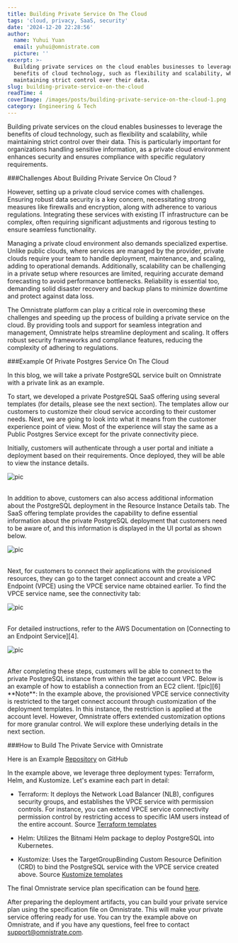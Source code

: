 ```yaml
---
title: Building Private Service On The Cloud
tags: 'cloud, privacy, SaaS, security'
date: '2024-12-20 22:28:56'
author:
  name: Yuhui Yuan
  email: yuhui@omnistrate.com
  picture: ''
excerpt: >-
  Building private services on the cloud enables businesses to leverage the
  benefits of cloud technology, such as flexibility and scalability, while
  maintaining strict control over their data.
slug: building-private-service-on-the-cloud
readTime: 4
coverImage: /images/posts/building-private-service-on-the-cloud-1.png
category: Engineering & Tech
---
```


Building private services on the cloud enables businesses to leverage the benefits of cloud technology, such as flexibility and scalability, while maintaining strict control over their data. This is particularly important for organizations handling sensitive information, as a private cloud environment enhances security and ensures compliance with specific regulatory requirements.

###Challenges About Building Private Service On Cloud ?

However, setting up a private cloud service comes with challenges. Ensuring robust data security is a key concern, necessitating strong measures like firewalls and encryption, along with adherence to various regulations. Integrating these services with existing IT infrastructure can be complex, often requiring significant adjustments and rigorous testing to ensure seamless functionality.

Managing a private cloud environment also demands specialized expertise. Unlike public clouds, where services are managed by the provider, private clouds require your team to handle deployment, maintenance, and scaling, adding to operational demands. Additionally, scalability can be challenging in a private setup where resources are limited, requiring accurate demand forecasting to avoid performance bottlenecks. Reliability is essential too, demanding solid disaster recovery and backup plans to minimize downtime and protect against data loss.

The Omnistrate platform can play a critical role in overcoming these challenges and speeding up the process of building a private service on the cloud. By providing tools and support for seamless integration and management, Omnistrate helps streamline deployment and scaling. It offers robust security frameworks and compliance features, reducing the complexity of adhering to regulations. 

###Example Of Private Postgres Service On The Cloud

In this blog, we will take a private PostgreSQL service built on Omnistrate with a private link as an example. 

To start, we developed a private PostgreSQL SaaS offering using several templates (for details, please see the next section). The templates allow our customers to customize their cloud service according to their customer needs.
Next, we are going to look into what it means from the customer experience point of view. Most of the experience will stay the same as a Public Postgres Service except for the private connectivity piece.

Initially, customers will authenticate through a user portal and initiate a deployment based on their requirements. Once deployed, they will be able to view the instance details.

![pic][1]

<br/>
In addition to above, customers can also access additional information about the PostgreSQL deployment in the Resource Instance Details tab. The SaaS offering template provides the capability to define essential information about the private PostgreSQL deployment that customers need to be aware of, and this information is displayed in the UI portal as shown below.

![pic][2]

<br/>
Next, for customers to connect their applications with the provisioned resources, they can go to the target connect account and create a VPC Endpoint (VPCE) using the VPCE service name obtained earlier. To find the  VPCE service name, see the connectivity tab:

![pic][3]

<br/>
For detailed instructions, refer to the AWS Documentation on [Connecting to an Endpoint Service][4].

![pic][5]

<br/>
After completing these steps, customers will be able to connect to the private PostgreSQL instance from within the target account VPC. Below is an example of how to establish a connection from an EC2 client.
![pic][6]

<br/>
**Note**: In the example above, the provisioned VPCE service connectivity is restricted to the target connect account through customization of the deployment templates. In this instance, the restriction is applied at the account level. However, Omnistrate offers extended customization options for more granular control. We will explore these underlying details in the next section.

###How to Build The Private Service with Omnistrate

Here is an Example [Repository][7] on GitHub

In the example above, we leverage three deployment types: Terraform, Helm, and Kustomize. Let's examine each part in detail:

- Terraform: It deploys the Network Load Balancer (NLB), configures security groups, and establishes the VPCE service with permission controls. For instance, you can extend VPCE service connectivity permission control by restricting access to specific IAM users instead of the entire account.
Source [Terraform templates][8]

- Helm: Utilizes the Bitnami Helm package to deploy PostgreSQL into Kubernetes.
- Kustomize: Uses the TargetGroupBinding Custom Resource Definition (CRD) to bind the PostgreSQL service with the VPCE service created above.
Source [Kustomize templates][9]

The final Omnistrate service plan specification can be found [here][10].

After preparing the deployment artifacts, you can build your private service plan using the specification file on Omnistrate. This will make your private service offering ready for use. You can try the example above on Omnistrate, and if you have any questions, feel free to contact support@omnistrate.com.

  [1]: /images/posts/building-private-service-on-the-cloud-1.png
  [2]: /images/posts/building-private-service-on-the-cloud-2.png
  [3]: /images/posts/building-private-service-on-the-cloud-3.png
  [4]: https://docs.aws.amazon.com/vpc/latest/privatelink/create-endpoint-service.html#connect-to-endpoint-service.
  [5]: /images/posts/building-private-service-on-the-cloud-4.png
  [6]: /images/posts/building-private-service-on-the-cloud-5.png
  [7]: https://github.com/omnistrate-community/private-link-example
  [8]: https://github.com/omnistrate-community/private-link-example/blob/main/terraform/main.tf
  [9]: https://github.com/omnistrate-community/private-link-example/blob/main/kustomize/targetGroupBinding.yaml
  [10]: https://github.com/omnistrate-community/private-link-example/blob/main/privatePostgresql.yaml
